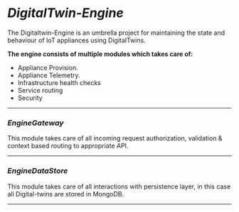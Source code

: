 # __*DigitalTwin-Engine*__

The Digitaltwin-Engine is an umbrella project for maintaining the state and behaviour
of IoT appliances using DigitalTwins.

__The engine consists of multiple modules which takes care of:__
* Appliance Provision.
* Appliance Telemetry.
* Infrastructure health checks
* Service routing
* Security

***

### __*EngineGateway*__

This module takes care of all incoming request authorization, validation & context based routing to 
appropriate API.

***

### __*EngineDataStore*__

This module takes care of all interactions with persistence layer, in this case all Digital-twins are 
stored in MongoDB.

***
